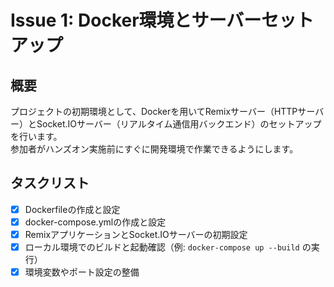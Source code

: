 # Issue 1: Docker環境とサーバーセットアップ

## 概要

プロジェクトの初期環境として、Dockerを用いてRemixサーバー（HTTPサーバー）とSocket.IOサーバー（リアルタイム通信用バックエンド）のセットアップを行います。  
参加者がハンズオン実施前にすぐに開発環境で作業できるようにします。

## タスクリスト

- [x] Dockerfileの作成と設定
- [x] docker-compose.ymlの作成と設定
- [x] RemixアプリケーションとSocket.IOサーバーの初期設定
- [x] ローカル環境でのビルドと起動確認（例: `docker-compose up --build` の実行）
- [x] 環境変数やポート設定の整備
